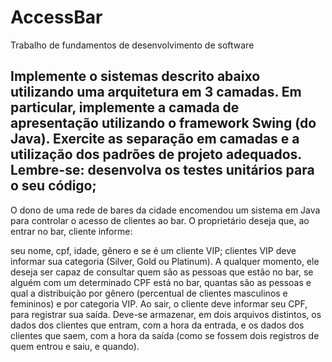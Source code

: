 # AccessBar
Trabalho de fundamentos de desenvolvimento de software

Implemente o sistemas descrito abaixo utilizando uma arquitetura em 3 camadas. Em particular, implemente a camada de apresentação utilizando o framework Swing (do Java). Exercite as separação em camadas e a utilização dos padrões de projeto adequados.
Lembre-se: desenvolva os testes unitários para o seu código;
------------------------------------------------------------------------

O dono de uma rede de bares da cidade encomendou um sistema em Java para controlar o acesso de clientes ao bar. O proprietário deseja que, ao entrar no bar,  cliente informe:

seu nome, cpf, idade, gênero e se é um cliente VIP;
clientes VIP deve informar sua categoria (Silver, Gold ou Platinum).
A qualquer momento, ele deseja ser capaz de consultar quem são as pessoas que estão no bar, se alguém com um determinado CPF está no bar, quantas são as pessoas e qual a distribuição por gênero (percentual de clientes masculinos e femininos) e por categoria VIP. Ao sair, o cliente deve informar seu CPF, para registrar sua saída. Deve-se armazenar, em dois arquivos distintos, os dados dos clientes que entram, com a hora da entrada, e os dados dos clientes que saem, com a hora da saída (como se fossem dois registros de quem entrou e saiu, e quando).
